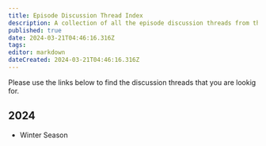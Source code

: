 ```yaml
---
title: Episode Discussion Thread Index
description: A collection of all the episode discussion threads from the community.
published: true
date: 2024-03-21T04:46:16.316Z
tags: 
editor: markdown
dateCreated: 2024-03-21T04:46:16.316Z
---
```


Please use the links below to find the discussion threads that you are lookig for.

## 2024

- Winter Season